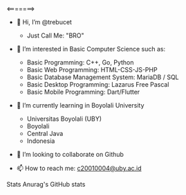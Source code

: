 <=======>
- 👋 Hi, I’m @trebucet
  - Just Call Me: "BRO"

- 👀 I’m interested in Basic Computer Science such as:
  - Basic Programming: C++, Go, Python
  - Basic Web Programming: HTML-CSS-JS-PHP
  - Basic Database Management System: MariaDB / SQL
  - Basic Desktop Programming: Lazarus Free Pascal
  - Basic Mobile Programming: Dart/Flutter

- 🌱 I’m currently learning in Boyolali University 
  - Universitas Boyolali (UBY)
  - Boyolali
  - Central Java
  - Indonesia

- 💞️ I’m looking to collaborate on Github

- 📫 How to reach me: c20010004@uby.ac.id


<!---
trebucet/trebucet is a ✨ special ✨ repository because its `README.md` (this file) appears on your GitHub profile.
You can click the Preview link to take a look at your changes.
--->

Stats
Anurag's GitHub stats
